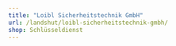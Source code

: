 ```yaml
---
title: "Loibl Sicherheitstechnik GmbH"
url: /landshut/loibl-sicherheitstechnik-gmbh/
shop: Schlüsseldienst
---
```

